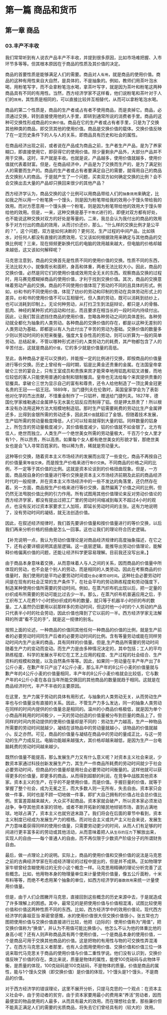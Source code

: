 # 第一篇 商品和货币

## 第一章 商品

### 03.丰产不丰收

我们常常听到有人说农产品丰产不丰收，并提到很多原因，比如市场难把握、入市环节多等等。但其根本原因在于商品的性质及其价值的决定。

商品的首要性质是能够满足人们的需要。商品对人`有用`，就是商品的使用价值。商品的这种有用性来自大自然，是具体的，不是抽象的。例如，教师们用茶叶泡水喝，用粉笔写字，而不会拿粉笔泡水喝，拿茶叶写字，就是因为茶叶和粉笔这两种商品具有不同的有用性。当然，西方经济学家不这样看，他们说粉笔和茶叶对于人们的`效用`，其性质是相同的，可以直接比较并互相替代，从而可以拿粉笔泡水喝。

商品的第二个性质是，商品的生产者或占有者不使用商品，而是卖掉它。商品，必须通过交换，转到直接使用他的人手里，即转到通常所说的消费者手里。商品的这种可交换性形成商品的`交换价值`。商品在它的生产者或占有者手里，只是为了交换其他种类的商品，即交货其他的使用价值。商品是交换价值的载体。交换价值反映了在一定历史条件下的人与人的关系，即商品具有历史和社会的属性。

在商品经济出现之前，或者说在产品成为商品之前，生产者生产产品，是为了养家糊口，即直接使用它，即获得它的使用价值。除少量剩余产品外，大部分产品并不用于交换。这时，丰产就是丰收。也就是说，产品越多，使用价值就越多，使用价值就代表着财富。但是，在商品经济中，产品是为了交换而生产的，是为了满足别人的需要而生产的。商品的生产者或占有者要满足自己的需要，就得用自己的商品去交换别人的商品。于是就产生了一个问题，买卖双方如何确定交换的比例？会不会交换出去大量的产品却只换回来很少的其他产品？

西方经济学认为，商品交换的这个比例可以用商品带给人们的`抽象效用`来确定，比如我之所以用一个粉笔换一个馒头，则是因为粉笔带给我的效用小于馒头带给我的效用。而对方愿意用一个馒头换一个粉笔，则是因为粉笔带给他的效用大于馒头带给他的效用。但是，一来，这种交换是基于`不等式`进行的，即便对双方都有好处，也不能说这种交换对双方的好处是等量的。二来，我总会认为我付出的商品的效用多于对方付出的商品的效用，从而讨价还价，那么，“什么样的交换比例才是公平的？”，这个问题，双方是如何决断的？更何况，生产过程的中间产品，比如铁水，对任何人都没有直接的消费效用，它又该如何根据效用来确定与其他商品的交换比例呢？三来，现在频频更新换代后的电脑的效用越来越大，但电脑的价格却越来越低，这又该如何解释呢？

马克思注意到，商品的交换首先是性质不同的使用价值的交换。性质不同的东西，无法比较大小，就像周长和面积，身高和体重，两者无法比较大小。因此，商品的交换价值，必然是同它们的使用价值或效用完全无关的东西。观察商品交换的过程时，用马赛克模糊掉商品的使用价值，才利于找到交换价值。其次，商品的交换意味着劳动产品的交换。商品的不同使用价值体现了劳动的不同的且具体的形式。例如，纱和书的不同使用价值，体现了纺纱的劳动和印制的劳动在具体劳动形式上的差异。纱和书的使用价值不可以互相替代，但人类的劳动，既可以消耗到纺纱上，也可以消耗到印制上。无论何种劳动，从打扫卫生到法庭辩论，都只是人的骨骼、肌肉、神经的某种形式的运动和付出，而且要求在相当长的一段时间内持续付出。因此，让我们暂且遮挡住商品的使用价值，忽略各种劳动之间的具体差别。各种劳动就全都化为抽象的人类劳动。各种商品的交换价值的存在，都是以这种无差别的人类劳动为基础，即都是以有人为此付出了辛苦的劳动为基础。交换价值的数量多少则以劳动时间的长短来衡量。强度大复杂性高的劳动，则可以折算为一般的简单劳动。总结起来，不管以哪种形式进行的人类劳动力的耗费，其产物都包含了人的辛苦付出，这就是商品的`价值`，它的多少就是价值量的高低。

至此，各种商品才是可以交换的，并能按一定的比例进行交换，即按商品的价值量进行等价交换。历史上曾经有一段时期，铝是比黄金还贵重的金属。在法国皇帝拿破仑三世的宴会上，只有王室成员和贵族来宾才能荣幸地用铝匙和铝叉进餐，而地位较低的客人只能使用普通的金制和银制餐具。皇帝也无法给每个来宾提供贵重的铝餐具。拿破仑三世为显示自己的富有和尊贵，还令人给他制造了一顶比黄金冠更名贵的王冠——铝王冠。1889年，当门捷列夫在伦敦时，英国皇家学会为了表彰他对化学的杰出贡献，不惜重金制作了一只铝杯，赠送给门捷列夫。1827年，德国化学家维勒通过金属钾与无水氯化铝反应而制得了铝。但是钾太昂贵了！所以根本没有办法用这种方法大规模地制造铝。那时生产铝需要耗费的劳动比生产金属钾还多，比得到金银所需的劳动还多，因此其`价值`就超过了金银。但随着技术发展，生产铝所需的劳动量极度降低，人们可以轻易就得到大量的铝。同样数量的铝身上，所包含的劳动量极度减少，其价值极度减少，铝的价值就不如金银了。北方有佳人，绝世而独立。人类生产一个绝世美女所需的劳动量极大，千百万个女人里才有1个，所以昂贵，所以高贵。如果每个女人都有绝世美女的形貌才智，那绝世美女也是会飞入寻常百姓家的。物以稀为贵，稀就是劳动量大。

这种等价交换，随着资本主义市场经济的发展而出现了一些变化，商品不再按自己的价值量来`等值交换`，而是按生产价格来进行`等价交换`。不同商品的价格之间的比例，不一定等于其价值的比例。这就是资本论谈到的价格扭曲现象。但是，一方面，商品按自身的价值量进行等价交换是资本主义市场经济前期及此前的商品经济时代的一般规律，并在资本主义市场经济中的一些不发达的角落里，还仍然存在着。另一方面，商品按生产价格来进行等价交换，虽然偏离了价值之间的比例，但仍然无法甩脱价值比例的引力作用。所有试图用其他价值理论来反对劳动价值论的西方经济学家，都没有提出过把工厂里的劳动时间缩减到每天不超过4小时的观点，也没有反对过资本家要求工人加班，即延长劳动时间的主张。这有力地说明了，没有劳动时间的凝结，就无法创造价值。

因此，在叙述经济规律时，我们首先要讲价值量和按价值量进行的等价交换，以后我们再来分析价格的扭曲是怎么一回事。这也让我们的理论符合历史逻辑。

【补充说明一点，我认为劳动价值理论是对商品经济规律的高度抽象描述，在它之下，还有必要详细说明其底层逻辑。这一底层逻辑，能推导出劳动价值理论，能解释价格偏离价值的问题，还能让经济科学更容易理解。目前我还没写出来。】

由于商品本身意味着交换，从而意味着人与人之间的关系，因而商品的价值量中所体现的劳动，也不会是个别人的劳动，而是相同的人类劳动。因此在考察商品的价值量时，我们使用的是平均必要劳动时间或`社会必要劳动时间`。这种社会必要劳动时间是在现有的社会正常的生产条件下，在社会平均的劳动熟练程度和劳动强度下，制造某种使用价值所需要的劳动时间。例如，在蒸汽织布机出现以后，把一定量的纱织成布所需要的劳动可能比过去少一半。那么，在蒸汽织布机普遍应用之后，手工织布工人花费1个小时把纱织成的布的数量，就只等于机器半小时织的布的数量。工人虽然仍旧要用以前那样多的劳动时间，但这时他一小时的个人劳动的产品只代表半小时的社会劳动，因此价值也降到了它以前的一半。西方经济学家无法解释的所谓“看不见的手”，就是这一规律的别名。

按照上面的论述，一种商品的价值同其他任何一种商品的价值的比例，就是生产前者的必要劳动时间同生产后者的必要劳动时间的比例。含有等量劳动或能在同样劳动时间内生产出来的商品，具有同样的价值量。但是,生产商品所需要的劳动时间随着生产力的变动而变动。而生产力是由多种情况决定的，其中包括；工人的平均熟练程度、科学的发展水平和它在工艺上应用的程度、生产过程的社会结合、生产资料的规模和效能，以及自然条件等等。因此，如果同一劳动量在丰产年产出了8公斤小麦，在歉产年只产出了4公斤小麦，那么丰产年的8公斤小麦的价值量就与歉产年的4公斤小麦的价值量相同，丰产年的8公斤小麦价格就会比较低，它与歉产年的4公斤小麦在各自当年所能交换回的其他商品的数量就趋于相同。这就是在商品经济时代，丰产不丰收的主要原因。

在这里，生产力属于劳动的具体有用形式，与抽象的人类劳动无关，从而劳动生产率也与价值量没有直接的关系。因此，不管生产力多么发达，同一的抽象人类劳动在同样的时间内提供的价值量总是相同的。温州的小商品价格极低，就是因为单个小商品所耗用的时间极少，一天的劳动创造的价值量被分布到巨量的商品上了。但同样的时间内劳动提供的使用价值量却是不同的：劳动生产力越高，生产一种物品所需要的劳动时间就越少，凝结在该物品中的劳动量就越小，该物品的价值就越小。反之亦然。可见，商品的价值量与凝结在商品中的劳动的量成正比，与这一劳动的生产力成反比。电脑功能越来越强大，其价格却越来越低，是因为生产一台电脑耗费的劳动时间越来越少。

既然价值量不能提高，那么发展生产力又有什么意义呢？对资本主义社会来说，少数资本家通过科技创新发展生产力，其生产一件商品所耗费的劳动时间就少于社会必要劳动时间，但商品的价值量却是用社会必要劳动时间衡量的。这样他就可以获得更多的价值量，即更多的商品，从而得到超额的利润，在竞争中战胜其他资本家。资本主义的生产，在乎的不是使用价值，而是价值。手握巨量的价值，就等于掌握了整个社会，成为无冕之王，而大多数人则一无所有，失去自由。资本家只会做一件事，同时也是不顾一切地做一件事，即扩大自己拥有的价值占社会总价值比例。贫富差距越来越大，大众买不起商品，资本家就会破产，所以资本家必须发动战争，争夺其他资本家的领地，或者不断开拓新的殖民地倾销市场，直到占满地球。地球占满了，资本主义也就穷途末路了。我们将会在后面的章节中看到，资本主义制度已经成为发展生产力的桎梏。而对社会主义或共产主义社会来说，发展生产力意味着获得同样的使用价值量，只需要劳动更少的时间，从而人们有足够的时间进行更丰富多彩的劳动或其他活动，从而意味着把人从`生存的压力`下解放出来，实现人的自由——每个普通人的自由，而不再仅限于少数资产阶级分子的所谓财务自由。

最后，做一点理论上的说明。实际上，商品的使用价值和交换价值的说法是马克思之前的古典经济学家在形成经济理论的过程中提出的，但是并不成熟。正如物理学家牛顿曾经含糊使用过的无穷小这个概念一样。马克思用精确的理论分析完善了这些概念。比如，他用物本身的物理量单位来计量使用价值量，像五公斤面粉，十米布料等等，而绝不考虑用某个抽象的单位，如西方经济学的`基数效用`来统一计量使用价值量。

但是，由于人们企图撇开马克思，直接回到这些概念的历史来源中去，于是就造成了许多理解上的困惑。其中，最常见的是把使用价值与价值相混淆，试图比较使用价值和价值这两种性质不同的东西。比如，西方经济学中的效用价值论。现代西方经济学的鼻祖亚当·斯密曾感慨，水的使用价值很大但交换价值很小，张五常也力图把使用价值与交换价值直接进行比较，他把（边际的）使用价值称为“用值”，把交换价值称为“换值”，并认为不用值可能比换值小。他怎么不认为他的体重比他的身高小呢？还有人则声称商品具有两个使用价值，一个是商品本身的使用价值，一个是商品可用于交换其他商品的价值。这是把物的有用性与物的可交换性弄混淆了。在西方马克思主义者那里，也有人企图用使用价值、交换价值和价值三位一体说来取代马克思关于商品的使用价值与价值二重性学说。他们没有认识到，交换价值反映了价值的存在。类比来说，质量是物体的属性，能使100克砝码与此物体平衡，是质量的体现，100克砝码是100克砝码，不是物体的质量。价值是商品的属性，能与1个馒头交换（即交换价值）是价值的体现，1个馒头是1个馒头，不是商品的价值。

对于西方经济学的错误理论，这里不展开分析，只提马克思的一个观点：在资本主义社会中，由于劳动者的贫穷，由于资本家要用最小的费用来“养活”劳动者，因而最便宜的物品使用的人最多，从而具有最大的效用。而在理想社会里，那些廉价但不能真正满足人们的需要的劣质商品，将失去它们曾经具有的（较大的）效用。
